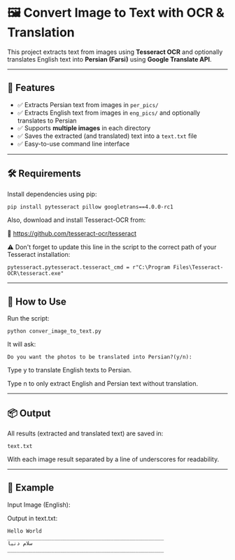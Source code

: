 # 🖼️ Convert Image to Text with OCR & Translation

This project extracts text from images using **Tesseract OCR** and optionally translates English text into **Persian (Farsi)** using **Google Translate API**.

---

## 📌 Features

- ✅ Extracts Persian text from images in `per_pics/`
- ✅ Extracts English text from images in `eng_pics/` and optionally translates to Persian
- ✅ Supports **multiple images** in each directory
- ✅ Saves the extracted (and translated) text into a `text.txt` file
- ✅ Easy-to-use command line interface

---

## 🛠️ Requirements

Install dependencies using pip:

```bash
pip install pytesseract pillow googletrans==4.0.0-rc1
```

Also, download and install Tesseract-OCR from:

🔗 https://github.com/tesseract-ocr/tesseract

⚠️ Don't forget to update this line in the script to the correct path of your Tesseract installation:

```
pytesseract.pytesseract.tesseract_cmd = r"C:\Program Files\Tesseract-OCR\tesseract.exe"
```

---

## 🚀 How to Use
Run the script:

```
python conver_image_to_text.py
```
It will ask:

```
Do you want the photos to be translated into Persian?(y/n):
```
Type y to translate English texts to Persian.

Type n to only extract English and Persian text without translation.

---

## 📦 Output
All results (extracted and translated text) are saved in:

```
text.txt
```
With each image result separated by a line of underscores for readability.

---

## 📍 Example
Input Image (English):

Output in text.txt:
```
Hello World
__________________________________________________
سلام دنیا
__________________________________________________
```
